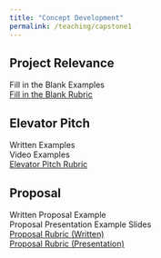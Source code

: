 ```yaml
---
title: "Concept Development"
permalink: /teaching/capstone1
---
```


## Project Relevance  
Fill in the Blank Examples  
[Fill in the Blank Rubric](/files/CET49xRubricRelevance.pdf)  

## Elevator Pitch
Written Examples  
Video Examples  
[Elevator Pitch Rubric](/files/CET49xRubricElevatorPitch.pdf)  

## Proposal
Written Proposal Example  
Proposal Presentation Example Slides  
[Proposal Rubric (Written)](/files/CET49xRubricWrittenProposal.pdf)  
[Proposal Rubric (Presentation)](/files/CET49xRubricProposalPresentation.pdf)  
